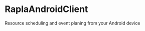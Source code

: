 RaplaAndroidClient
==================

Resource scheduling and event planing from your Android device
